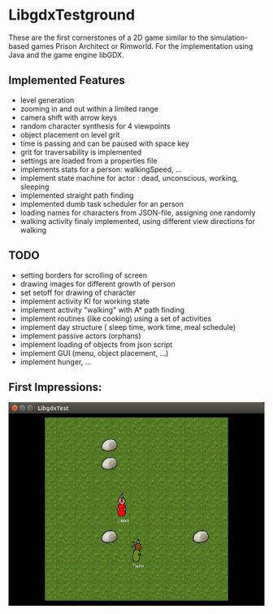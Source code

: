 # LibgdxTestground
These are the first cornerstones of a 2D game similar to the simulation-based games Prison Architect or Rimworld. 
For the implementation using Java and the game engine libGDX.

## Implemented Features
* level generation
* zooming in and out within a limited range
* camera shift with arrow keys
* random character synthesis for 4 viewpoints
* object placement on level grit
* time is passing and can be paused with space key
* grit for traversability is implemented
* settings are loaded from a properties file
* implements stats for a person: walkingSpeed, ...
* implement state machine for actor : dead, unconscious, working, sleeping
* implemented straight path finding
* implemented dumb task scheduler for an person
* loading names for characters from JSON-file, assigning one randomly
* walking activity finaly implemented, using different view directions for walking

## TODO

* setting borders for scrolling of screen
* drawing images for different growth of person
* set setoff for drawing of character
* implement activity KI for working state
* implement activity "walking" with A* path finding
* implement routines (like cooking) using a set of activities
* implement day structure ( sleep time, work time, meal schedule)
* implement passive actors (orphans)
* implement loading of objects from json script
* implement GUI (menu, object placement, ...)
* implement hunger, ...



## First Impressions:
![alt tag](https://raw.githubusercontent.com/daelmo/LibgdxTestground/master/assets/screenshots/17-05-16.jpg)
